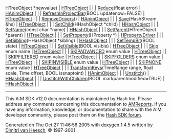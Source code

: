  HTreeObject \*newvalue) | <a href="classHTreeObject.md" class="el">HTreeObject</a> |  |
| <a href="classHAnimObject.md#5354f38a63c6579c1bc90386d7c75722" class="el">Reduce</a>(float error) | <a href="classHAnimObject.md" class="el">HAnimObject</a> |  |
| <a href="classHTreeObject.md#9272ef733a40f9c87d994dc53788c108" class="el">RefreshInProjectBar</a>(BOOL updatenow=FALSE) | <a href="classHTreeObject.md" class="el">HTreeObject</a> |  |
| <a href="classHAnimObject.md#669f182a4dd52422a310f5e3187302b4" class="el">RemoveDrivers</a>() | <a href="classHAnimObject.md" class="el">HAnimObject</a> |  |
| <a href="classHTreeObject.md#b160e6c14becfd6508929b9b834e8510" class="el">Save</a>(HashStream &hs) | <a href="classHTreeObject.md" class="el">HTreeObject</a> |  |
| <a href="classHHashObject.md#24e19ce2b036b4d67d5b2ec0817ebdc4" class="el">SetChild</a>(HHashObject \*child) | <a href="classHHashObject.md" class="el">HHashObject</a> |  |
| <a href="classHHashObject.md#7f64499486374a6a28d8e1f7f70783cc" class="el">SetName</a>(const char \*name) | <a href="classHHashObject.md" class="el">HHashObject</a> |  |
| <a href="classHTreeObject.md#eb451c59cc9d433921288eea41502eac" class="el">SetParent</a>(HTreeObject \*parent) | <a href="classHTreeObject.md" class="el">HTreeObject</a> |  |
| <a href="classHPropertyDriver.md#0ccaf013ef5ff17991c689fb63123137" class="el">SetProperty</a>(HProperty \*) | <a href="classHPropertyDriver.md" class="el">HPropertyDriver</a> |  |
| <a href="classHHashObject.md#efd04a26a8bc6bd1afcfd97c10d3083c" class="el">SetSibling</a>(HHashObject \*sibling) | <a href="classHHashObject.md" class="el">HHashObject</a> |  |
| <a href="classHTreeObject.md#1c96c46e39cfcfdc3463e1817e3a618c" class="el">SetTempBit</a>(BOOL state) | <a href="classHTreeObject.md" class="el">HTreeObject</a> |  |
| <a href="classHTreeObject.md#d133bf3e9e9bf2a3d3f5ea57ddbe9ae6" class="el">SetVisible</a>(BOOL visible) | <a href="classHTreeObject.md" class="el">HTreeObject</a> |  |
| <a href="classHTreeObject.md#72ef2b9b6965d078e3c7f95487a82d1c" class="el">Skip</a> enum name | <a href="classHTreeObject.md" class="el">HTreeObject</a> |  |
| <a href="classHTreeObject.md#72ef2b9b6965d078e3c7f95487a82d1cb0bd5a6125fca4931e8de9d9fd5afb1e" class="el">SKIPADVANCED</a> enum value | <a href="classHTreeObject.md" class="el">HTreeObject</a> |  |
| <a href="classHTreeObject.md#72ef2b9b6965d078e3c7f95487a82d1c09eff00b6f676e661b9cc0ae70929eb5" class="el">SKIPFILTERED</a> enum value | <a href="classHTreeObject.md" class="el">HTreeObject</a> |  |
| <a href="classHTreeObject.md#72ef2b9b6965d078e3c7f95487a82d1c39e3a4202385b10c1398766d63f13fdf" class="el">SKIPFOLDERS</a> enum value | <a href="classHTreeObject.md" class="el">HTreeObject</a> |  |
| <a href="classHTreeObject.md#72ef2b9b6965d078e3c7f95487a82d1c09c194de48c4efe3054cb36eb5ae5b10" class="el">SKIPINVISIBLE</a> enum value | <a href="classHTreeObject.md" class="el">HTreeObject</a> |  |
| <a href="classHTreeObject.md#72ef2b9b6965d078e3c7f95487a82d1c032ca6d2ae0118b99e81fd7d7605265a" class="el">SKIPNONE</a> enum value | <a href="classHTreeObject.md" class="el">HTreeObject</a> |  |
| <a href="classHAnimObject.md#9ea55998be0fd4ae2ea1ebe3a57ff1f9" class="el">TransformKeys</a>(TimeRange range, float scale, Time offset, BOOL issnaptoint) | <a href="classHAnimObject.md" class="el">HAnimObject</a> |  |
| <a href="classHHashObject.md#d7aa1f6c10b8e3edef464e01f98dabd1" class="el">Unstitch</a>() | <a href="classHHashObject.md" class="el">HHashObject</a> |  |
| <a href="classHHashObject.md#ad8830b8fe793bf6204f8f9837b6e3b7" class="el">UnstitchWithChildren</a>(BOOL markparentmodified=TRUE) | <a href="classHHashObject.md" class="el">HHashObject</a> |  |

------------------------------------------------------------------------

<span class="small">This A:M SDK v12.0 documentation is maintained by Hash Inc. Please address any comments concerning this documentation to [AMReports](http://www.hash.com/reports). If you have any information, knowledge, or documentation to share with the A:M developer community, please post them on the [Hash SDK forum](http://www.hash.com/forums/index.php?showforum=11).</span>

Generated on Thu Oct 27 11:46:58 2005 with [<span class="image placeholder" original-image-src="doxygen.png" original-image-title="" height="45" width="100" align="middle" border="0">doxygen</span>](http://www.doxygen.org/index.html) 1.4.5 written by [Dimitri van Heesch](mailto:dimitri@stack.nl), © 1997-2001

